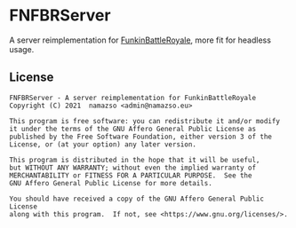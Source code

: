 # FNFBRServer

A server reimplementation for [FunkinBattleRoyale](https://github.com/XieneDev/FunkinBattleRoyale), more fit for headless usage.

## License

    FNFBRServer - A server reimplementation for FunkinBattleRoyale
    Copyright (C) 2021  namazso <admin@namazso.eu>

    This program is free software: you can redistribute it and/or modify
    it under the terms of the GNU Affero General Public License as
    published by the Free Software Foundation, either version 3 of the
    License, or (at your option) any later version.

    This program is distributed in the hope that it will be useful,
    but WITHOUT ANY WARRANTY; without even the implied warranty of
    MERCHANTABILITY or FITNESS FOR A PARTICULAR PURPOSE.  See the
    GNU Affero General Public License for more details.

    You should have received a copy of the GNU Affero General Public License
    along with this program.  If not, see <https://www.gnu.org/licenses/>.
